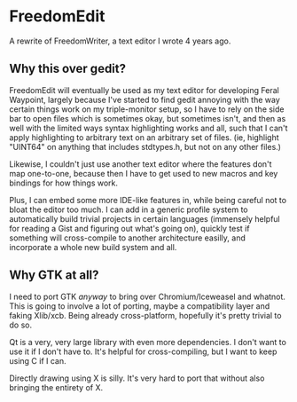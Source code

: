 # FreedomEdit
A rewrite of FreedomWriter, a text editor I wrote 4 years ago.

## Why this over gedit?
FreedomEdit will eventually be used as my text editor for developing
Feral Waypoint, largely because I've started to find gedit annoying with the
way certain things work on my triple-monitor setup, so I have to rely
on the side bar to open files which is sometimes okay, but sometimes isn't,
and then as well with the limited ways syntax highlighting works and all, such
that I can't apply highlighting to arbitrary text on an arbitrary set of files.
(ie, highlight "UINT64" on anything that includes stdtypes.h, but not on
any other files.)

Likewise, I couldn't just use another text editor where the features don't map
one-to-one, because then I have to get used to new macros and key bindings for
how things work.

Plus, I can embed some more IDE-like features in, while being careful not
to bloat the editor too much. I can add in a generic profile system to
automatically build trivial projects in certain languages (immensely helpful
for reading a Gist and figuring out what's going on), quickly test if something
will cross-compile to another architecture easilly, and incorporate a whole
new build system and all.

## Why GTK at all?
I need to port GTK *anyway* to bring over Chromium/Iceweasel and whatnot.
This is going to involve a lot of porting, maybe a compatibility
layer and faking Xlib/xcb. Being already cross-platform, hopefully
it's pretty trivial to do so.

Qt is a very, very large library with even more dependencies. I don't want
to use it if I don't have to. It's helpful for cross-compiling, but I want to
keep using C if I can.

Directly drawing using X is silly. It's very hard to port that without
also bringing the entirety of X.
